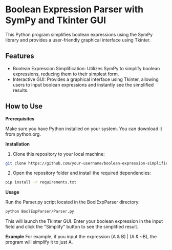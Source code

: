 # Boolean Expression Parser with SymPy and Tkinter GUI
This Python program simplifies boolean expressions using the SymPy library and provides a user-friendly graphical interface using Tkinter.

## Features
- Boolean Expression Simplification: Utilizes SymPy to simplify boolean expressions, reducing them to their simplest form.
- Interactive GUI: Provides a graphical interface using Tkinter, allowing users to input boolean expressions and instantly see the simplified results.

## How to Use
**Prerequisites**

Make sure you have Python installed on your system. You can download it from python.org.

**Installation**
1. Clone this repository to your local machine:
```bash
git clone https://github.com/your-username/boolean-expression-simplifier.git
```

2. Open the repository folder and install the required dependencies:
```bash
pip install -r requirements.txt
```

**Usage**

Run the Parser.py script located in the BoolExpParser directory:
```bash
python BoolExpParser/Parser.py
```

This will launch the Tkinter GUI. Enter your boolean expression in the input field and click the "Simplify" button to see the simplified result.

**Example**
For example, if you input the expression (A & B) | (A & ~B), the program will simplify it to just A.
